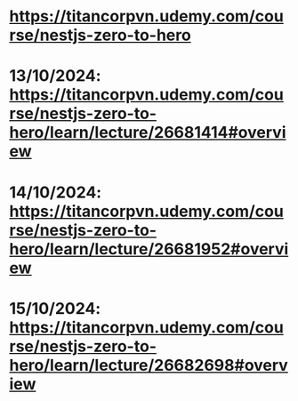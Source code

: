 # https://titancorpvn.udemy.com/course/nestjs-zero-to-hero

# 13/10/2024: https://titancorpvn.udemy.com/course/nestjs-zero-to-hero/learn/lecture/26681414#overview

# 14/10/2024: https://titancorpvn.udemy.com/course/nestjs-zero-to-hero/learn/lecture/26681952#overview

# 15/10/2024: https://titancorpvn.udemy.com/course/nestjs-zero-to-hero/learn/lecture/26682698#overview